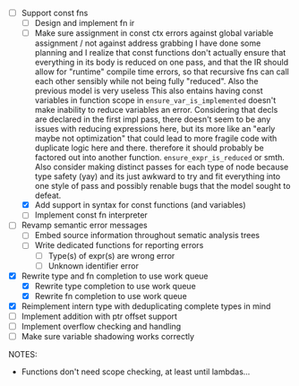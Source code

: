 - [ ] Support const fns
    - [ ] Design and implement fn ir
    - [ ] Make sure assignment in const ctx errors against global variable assignment / not against address grabbing
    I have done some planning and I realize that
    const functions don't actually ensure that everything
    in its body is reduced on one pass, and that the IR
    should allow for "runtime" compile time errors, so that
    recursive fns can call each other sensibly while not
    being fully "reduced". Also the previous model is very useless
    This also entains having const variables in function scope
    in ``ensure_var_is_implemented`` doesn't make inability to reduce variables an error.
    Considering that decls are declared in the first impl pass, there doesn't seem to be any
    issues with reducing expressions here, but its more like an "early maybe not optimization"
    that could lead to more fragile code with duplicate logic here and there. therefore it should probably be factored out into another
    function. ``ensure_expr_is_reduced`` or smth. Also consider making distinct passes for each type of node
    because type safety (yay) and its just awkward to try and fit everything into one style of pass and possibly
    renable bugs that the model sought to defeat.
    - [X] Add support in syntax for const functions (and variables)
    - [ ] Implement const fn interpreter
- [ ] Revamp semantic error messages
    - [ ] Embed source information throughout sematic analysis trees
    - [ ] Write dedicated functions for reporting errors
        - [ ] Type(s) of expr(s) are wrong error
        - [ ] Unknown identifier error
- [X] Rewrite type and fn completion to use work queue
    - [X] Rewrite type completion to use work queue
    - [X] Rewrite fn completion to use work queue
- [X] Reimplement intern type with deduplicating complete types in mind
- [ ] Implement addition with ptr offset support
- [ ] Implement overflow checking and handling
- [ ] Make sure variable shadowing works correctly

NOTES:
- Functions don't need scope checking, at least until lambdas...
